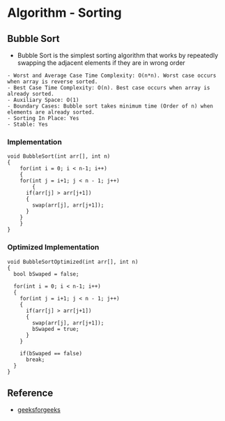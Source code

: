 # Algorithm - Sorting

## Bubble Sort
- Bubble Sort is the simplest sorting algorithm that works by repeatedly swapping the adjacent elements if they are in wrong order
```shell
- Worst and Average Case Time Complexity: O(n*n). Worst case occurs when array is reverse sorted.
- Best Case Time Complexity: O(n). Best case occurs when array is already sorted.
- Auxiliary Space: O(1)
- Boundary Cases: Bubble sort takes minimum time (Order of n) when elements are already sorted.
- Sorting In Place: Yes
- Stable: Yes
```

### Implementation
```shell
void BubbleSort(int arr[], int n)
{
	for(int i = 0; i < n-1; i++)
	{
    for(int j = i+1; j < n - 1; j++)
		{
      if(arr[j] > arr[j+1])  
      {
        swap(arr[j], arr[j+1]);
      }
    }
	}
}
```

### Optimized Implementation
```shell
void BubbleSortOptimized(int arr[], int n)
{
  bool bSwaped = false;

  for(int i = 0; i < n-1; i++)
  {
    for(int j = i+1; j < n - 1; j++)
    {
      if(arr[j] > arr[j+1])  
      {
        swap(arr[j], arr[j+1]);
        bSwaped = true;
      }
    }

    if(bSwaped == false)
      break;
  }
}
```

## Reference
* [geeksforgeeks](http://quiz.geeksforgeeks.org/bubble-sort/)
